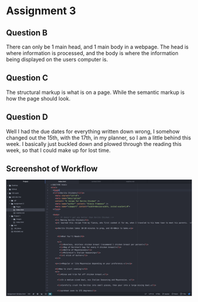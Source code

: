 # Assignment 3

## Question B
There can only be 1 main head, and 1 main body in a webpage. The head is where information is processed, and the body is where the information being displayed on the users computer is.
## Question C
The structural markup is what is on a page. While the semantic markup is how the page should look.

## Question D
Well I had the due dates for everything written down wrong, I somehow changed out the 15th, with the 17th, in my planner, so I am a little behind this week. I basically just buckled down and plowed through the reading this week, so that I could make up for lost time.

## Screenshot of Workflow
 ![screenshot](workflow.jpg)
